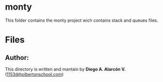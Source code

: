 # monty

This folder contains the monty project wich contains stack and queues files.


# Files



## Author:

This directory is written and mantain by **Diego A. Alarcón V.** (1153@holbertonschool.com)
